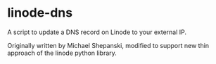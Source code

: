 # linode-dns
A script to update a DNS record on Linode to your external IP.

Originally written by Michael Shepanski, modified to support new thin approach of the linode python library.
